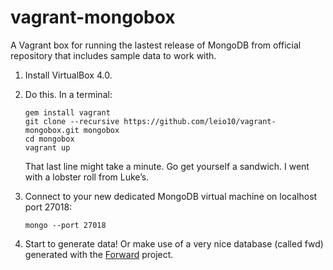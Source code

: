 vagrant-mongobox
================

A Vagrant box for running the lastest release of MongoDB from official repository that includes sample data to work with.

1. Install VirtualBox 4.0.

2. Do this. In a terminal:

   ```
   gem install vagrant
   git clone --recursive https://github.com/leio10/vagrant-mongobox.git mongobox
   cd mongobox
   vagrant up
   ```

   That last line might take a minute. Go get yourself a sandwich. I went with a lobster roll from Luke’s.

3. Connect to your new dedicated MongoDB virtual machine on localhost port 27018:

   ```
   mongo --port 27018
   ```

4. Start to generate data! Or make use of a very nice database (called fwd) generated with the <a href="https://github.com/getfwd">Forward</a> project.
